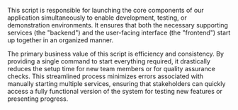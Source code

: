 This script is responsible for launching the core components of our application simultaneously to enable development, testing, or demonstration environments. It ensures that both the necessary supporting services (the "backend") and the user-facing interface (the "frontend") start up together in an organized manner.

The primary business value of this script is efficiency and consistency. By providing a single command to start everything required, it drastically reduces the setup time for new team members or for quality assurance checks. This streamlined process minimizes errors associated with manually starting multiple services, ensuring that stakeholders can quickly access a fully functional version of the system for testing new features or presenting progress.